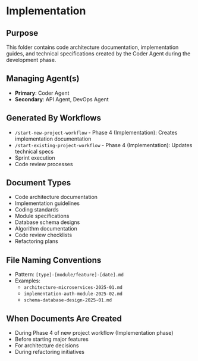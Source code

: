 # Implementation

## Purpose
This folder contains code architecture documentation, implementation guides, and technical specifications created by the Coder Agent during the development phase.

## Managing Agent(s)
- **Primary**: Coder Agent
- **Secondary**: API Agent, DevOps Agent

## Generated By Workflows
- `/start-new-project-workflow` - Phase 4 (Implementation): Creates implementation documentation
- `/start-existing-project-workflow` - Phase 4 (Implementation): Updates technical specs
- Sprint execution
- Code review processes

## Document Types
- Code architecture documentation
- Implementation guidelines
- Coding standards
- Module specifications
- Database schema designs
- Algorithm documentation
- Code review checklists
- Refactoring plans

## File Naming Conventions
- Pattern: `[type]-[module/feature]-[date].md`
- Examples: 
  - `architecture-microservices-2025-01.md`
  - `implementation-auth-module-2025-02.md`
  - `schema-database-design-2025-01.md`

## When Documents Are Created
- During Phase 4 of new project workflow (Implementation phase)
- Before starting major features
- For architecture decisions
- During refactoring initiatives